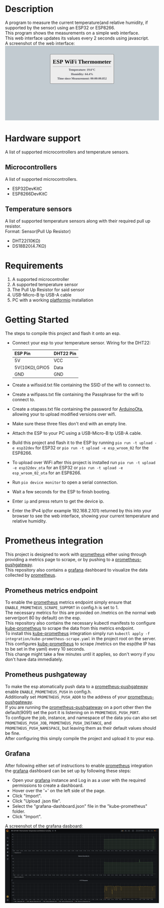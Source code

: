 # Description
A program to measure the current temperature(and relative humidity, if supported by the sensor) using an ESP32 or ESP8266.  
This program shows the measurements on a simple web interface.  
This web interface updates its values every 2 seconds using javascript.  
A screenshot of the web interface:  
![web interface](https://raw.githubusercontent.com/ToMe25/ESP-WiFi-Thermometer/master/images/web_interface.png)

# Hardware support
A list of supported microcontrollers and temperature sensors.

## Microcontrollers
A list of supported microcontrollers.
 * ESP32DevKitC
 * ESP8266DevKitC

## Temperature sensors
A list of supported temperature sensors along with their required pull up resistor.  
Format: Sensor(Pull Up Resistor)
 * DHT22(10ḲΩ)
 * DS18B20(4.7KΩ)

# Requirements
 1. A supported microcontroller
 2. A supported temperature sensor
 3. The Pull Up Resistor for said sensor
 4. USB-Micro-B tp USB-A cable
 5. PC with a working [platformio](https://platformio.org/) installation

# Getting Started
The steps to compile this project and flash it onto an esp.  

 * Connect your esp to your temperature sensor. Wiring for the DHT22:

    |ESP Pin       |DHT22 Pin|
    |--------------|---------|
    |5V            |VCC      |
    |5V(10KΩ),GPIO5|Data     |
    |GND           |GND      |

 * Create a wifissid.txt file containing the SSID of the wifi to connect to.
 * Create a wifipass.txt file containing the Passphrase for the wifi to connect to.
 * Create a otapass.txt file containing the password for [ArduinoOta](https://www.arduino.cc/reference/en/libraries/arduinoota/), allowing your to upload modified versions over wifi.
 * Make sure these three files don't end with an empty line.
 * Attach the ESP to your PC using a USB-Micro-B tp USB-A cable.
 * Build this project and flash it to the ESP by running `pio run -t upload -e esp32dev` for ESP32 or `pio run -t upload -e esp_wroom_02` for the ESP8266.
 * To upload over WiFi after this project is installed run `pio run -t upload -e esp32dev_ota` for an ESP32 or `pio run -t upload -e esp_wroom_02_ota` for an ESP8266.
 * Run `pio device monitor` to open a serial connection.
 * Wait a few seconds for the ESP to finish booting.
 * Enter `ip` and press return to get the device ip.
 * Enter the IPv4 ip(for example 192.168.2.101) returned by this into your browser to see the web interface, showing your current temperature and relative humidity.

# Prometheus integration
This project is designed to work with [prometheus](https://prometheus.io/) either using through providing a metrics page to scrape, or by pushing to a [prometheus-pushgateway](https://github.com/prometheus/pushgateway).  
This repository also contains a [grafana](https://grafana.com/) dashboard to visualize the data collected by [prometheus](https://prometheus.io/).

## Prometheus metrics endpoint
To enable the [prometheus](https://prometheus.io/) metrics endpoint simply ensure that `ENABLE_PROMETHEUS_SCRAPE_SUPPORT` in config.h is set to 1.   
The necessary metrics for this are provided on /metrics on the normal web server(port 80 by default) on the esp.  
This repository also contains the necessary kubectl manifests to configure [kube-prometheus](https://github.com/prometheus-operator/kube-prometheus) to scrape the data from this metrics endpoint.  
To install this [kube-prometheus](https://github.com/prometheus-operator/kube-prometheus) integration simply run `kubectl apply -f integration/kube-prometheus-scrape.yaml` in the project root on the server.  
This configures [kube-prometheus](https://github.com/prometheus-operator/kube-prometheus) to scrape /metrics on the esp(the IP has to be set in the yaml) every 10 seconds.  
This change might take a few minutes until it applies, so don't worry if you don't have data immediately.

## Prometheus pushgateway
To make the esp atomatically push data to a [prometheus-pushgateway](https://github.com/prometheus/pushgateway) enable `ENABLE_PROMETHEUS_PUSH` in config.h.  
Additionally set `PROMETHEUS_PUSH_ADDR` to the address of your [prometheus-pushgateway](https://github.com/prometheus/pushgateway).  
If you are running the [prometheus-pushgateway](https://github.com/prometheus/pushgateway) on a port other then the default(9091) set the port it is listening on in `PROMETHEUS_PUSH_PORT`.  
To configure the job, instance, and namespace of the data you can also set `PROMETHEUS_PUSH_JOB`, `PROMETHEUS_PUSH_INSTANCE`, and `PROMETHEUS_PUSH_NAMESPACE`, but leaving them as their default values should be fine.  
After configuring this simply compile the project and upload it to your esp.

## Grafana
After following either set of instructions to enable [prometheus](https://prometheus.io/) integration the [grafana](https://grafana.com/) dashboard can be set up by following these steps:
 * Open your [grafana](https://grafana.com/) instance and Log in as a user with the required permissions to create a dashboard.
 * Hover over the '+' on the left side of the page.
 * Click "Import".
 * Click "Upload .json file".
 * Select the "grafana-dashboard.json" file in the "kube-prometheus" folder.
 * Click "Import".

A screenshot of the grafana dasboard:  
![dashboard](https://raw.githubusercontent.com/ToMe25/ESP-WiFi-Thermometer/master/images/grafana_dashboard.png)
